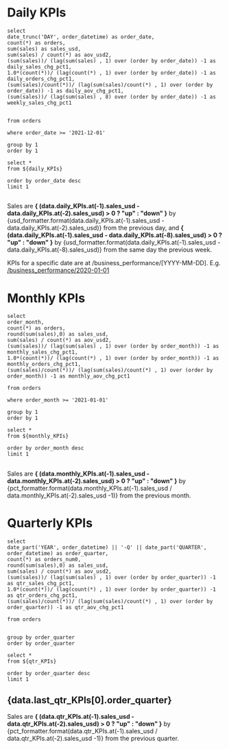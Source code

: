 # Daily KPIs


```daily_KPIs
select 
date_trunc('DAY', order_datetime) as order_date,
count(*) as orders,
sum(sales) as sales_usd,
sum(sales) / count(*) as aov_usd2,
(sum(sales))/ (lag(sum(sales) , 1) over (order by order_date)) -1 as daily_sales_chg_pct1,
1.0*(count(*))/ (lag(count(*) , 1) over (order by order_date)) -1 as daily_orders_chg_pct1,
(sum(sales)/count(*))/ (lag(sum(sales)/count(*) , 1) over (order by order_date)) -1 as daily_aov_chg_pct1,
(sum(sales))/ (lag(sum(sales) , 8) over (order by order_date)) -1 as weekly_sales_chg_pct1


from orders

where order_date >= '2021-12-01'

group by 1
order by 1
```

```yesterday_KPIs
select *
from ${daily_KPIs}

order by order_date desc
limit 1
```

## [<Value data={data.yesterday_KPIs}/>](/business_performance/2021-12-31)

Sales are **{ (data.daily_KPIs.at(-1).sales_usd - data.daily_KPIs.at(-2).sales_usd) > 0 ? "up" : "down" }** by {usd_formatter.format(data.daily_KPIs.at(-1).sales_usd - data.daily_KPIs.at(-2).sales_usd)} from the previous day, and **{ (data.daily_KPIs.at(-1).sales_usd - data.daily_KPIs.at(-8).sales_usd) > 0 ? "up" : "down" }** by {usd_formatter.format(data.daily_KPIs.at(-1).sales_usd - data.daily_KPIs.at(-8).sales_usd)} from the same day the previous week.

<BigValue 
  data={yesterday_KPIs} 
  value='sales_usd' 
  comparison=daily_sales_chg_pct1 
  comparisonTitle='vs previous day'/>

<BigValue 
  data={yesterday_KPIs} 
  value='orders' 
  comparison=daily_orders_chg_pct1 
  comparisonTitle='vs previous day'/>

<BigValue 
  data={yesterday_KPIs} 
  value='aov_usd2' 
  comparison=daily_aov_chg_pct1 
  comparisonTitle='vs previous day'/>


<BarChart
    title='Daily sales, Last month'
    subtitle='USD'
    data={data.daily_KPIs}
    x=order_date
    y=sales_usd
/>


KPIs for a specific date are at /business_performance/[YYYY-MM-DD]. E.g. [/business_performance/2020-01-01](/business_performance/2020-01-01)


# Monthly KPIs


```monthly_KPIs
select 
order_month,
count(*) as orders,
round(sum(sales),0) as sales_usd,
sum(sales) / count(*) as aov_usd2,
(sum(sales))/ (lag(sum(sales) , 1) over (order by order_month)) -1 as monthly_sales_chg_pct1,
1.0*(count(*))/ (lag(count(*) , 1) over (order by order_month)) -1 as monthly_orders_chg_pct1,
(sum(sales)/count(*))/ (lag(sum(sales)/count(*) , 1) over (order by order_month)) -1 as monthly_aov_chg_pct1

from orders

where order_month >= '2021-01-01'

group by 1
order by 1

```

```last_month_KPIs
select *
from ${monthly_KPIs}

order by order_month desc
limit 1
```

## <Value data = {last_month_KPIs}/>



Sales are **{ (data.monthly_KPIs.at(-1).sales_usd - data.monthly_KPIs.at(-2).sales_usd) > 0 ? "up" : "down" }** by {pct_formatter.format(data.monthly_KPIs.at(-1).sales_usd / data.monthly_KPIs.at(-2).sales_usd -1)} from the previous month.



<BigValue
    data={last_month_KPIs}
    value='sales_usd'
    comparison=monthly_sales_chg_pct1
    comparisonTitle='vs previous month'/>
<BigValue
    data={last_month_KPIs}
    value='orders'
    comparison=monthly_orders_chg_pct1
    comparisonTitle='vs previous month'/>
<BigValue
    data={last_month_KPIs}
    value='aov_usd2'
    comparison=monthly_aov_chg_pct1
    comparisonTitle='vs previous month'/>





<AreaChart
    title='Monthly sales, Last 12 months'
    subtitle='USD'
    data={data.monthly_KPIs}
    x=order_month
    y=sales_usd
/>



# Quarterly KPIs

```qtr_KPIs
select 
date_part('YEAR', order_datetime) || '-Q' || date_part('QUARTER', order_datetime) as order_quarter,
count(*) as orders_num0,
round(sum(sales),0) as sales_usd,
sum(sales) / count(*) as aov_usd2,
(sum(sales))/ (lag(sum(sales) , 1) over (order by order_quarter)) -1 as qtr_sales_chg_pct1,
1.0*(count(*))/ (lag(count(*) , 1) over (order by order_quarter)) -1 as qtr_orders_chg_pct1,
(sum(sales)/count(*))/ (lag(sum(sales)/count(*) , 1) over (order by order_quarter)) -1 as qtr_aov_chg_pct1

from orders


group by order_quarter
order by order_quarter

```

```last_qtr_KPIs
select *
from ${qtr_KPIs}

order by order_quarter desc
limit 1
```

## {data.last_qtr_KPIs[0].order_quarter}



Sales are **{ (data.qtr_KPIs.at(-1).sales_usd - data.qtr_KPIs.at(-2).sales_usd) > 0 ? "up" : "down" }** by {pct_formatter.format(data.qtr_KPIs.at(-1).sales_usd / data.qtr_KPIs.at(-2).sales_usd -1)} from the previous quarter.

<BigValue
    data={last_qtr_KPIs}
    value='sales_usd'
    comparison=qtr_sales_chg_pct1
    comparisonTitle='vs previous quarter'/>
<BigValue
    data={last_qtr_KPIs}
    value='orders_num0'
    comparison=qtr_orders_chg_pct1
    comparisonTitle='vs previous quarter'/>
<BigValue
    data={last_qtr_KPIs}
    value='aov_usd2'
    comparison=qtr_aov_chg_pct1
    comparisonTitle='vs previous quarter'/>




<LineChart
    title='Quarterly sales, 2019 - 2022'
    subtitle='USD'
    data={data.qtr_KPIs}
    x=order_quarter
    y=sales_usd
    sort=false
/>


<style>
    table {
        width: 100%;
        padding-bottom: 20px;
        
    }
    th {
        font-size: 32px;
    }
</style>



<script>

var usd_formatter = new Intl.NumberFormat('en-US', {
  style: 'currency',
  currency: 'USD',

  // These options are needed to round to whole numbers if that's what you want.
  minimumFractionDigits: 0, // (this suffices for whole numbers, but will print 2500.10 as $2,500.1)
  maximumFractionDigits: 0, // (causes 2500.99 to be printed as $2,501)
});

var pct_formatter = new Intl.NumberFormat('en-US', {
  style: 'percent',

  // These options are needed to round to whole numbers if that's what you want.
  minimumFractionDigits: 0, // (this suffices for whole numbers, but will print 2500.10 as $2,500.1)
  maximumFractionDigits: 0, // (causes 2500.99 to be printed as $2,501)
});

</script>